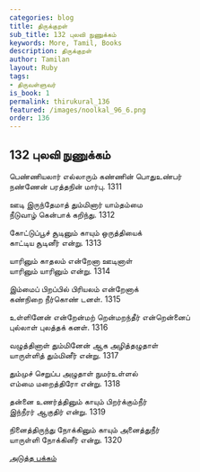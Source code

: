 ```yaml
---
categories: blog
title: திருக்குறள்
sub_title: 132 புலவி நுணுக்கம்
keywords: More, Tamil, Books
description: திருக்குறள்
author: Tamilan
layout: Ruby
tags:
- திருவள்ளுவர்
is_book: 1
permalink: thirukural_136
featured: /images/noolkal_96_6.png
order: 136
---
```

## 132 புலவி நுணுக்கம்

பெண்ணியலார் எல்லாரும் கண்ணின் பொதுஉண்பர்  
நண்ணேன் பரத்தநின் மார்பு. 1311

ஊடி இருந்தேமாத் தும்மினார் யாம்தம்மை  
நீடுவாழ் கென்பாக் கறிந்து. 1312

கோட்டுப்பூச் சூடினும் காயும் ஒருத்தியைக்  
காட்டிய சூடினீர் என்று. 1313

யாரினும் காதலம் என்றேனா ஊடினாள்  
யாரினும் யாரினும் என்று. 1314

இம்மைப் பிறப்பில் பிரியலம் என்றேனாக்  
கண்நிறை நீர்கொண் டனள். 1315

உள்ளினேன் என்றேன்மற் றென்மறந்தீர் என்றென்னைப்  
புல்லாள் புலத்தக் கனள். 1316

வழுத்தினாள் தும்மினேன் ஆக அழித்தழுதாள்  
யாருள்ளித் தும்மினீர் என்று. 1317

தும்முச் செறுப்ப அழுதாள் நுமர்உள்ளல்  
எம்மை மறைத்திரோ என்று. 1318

தன்னை உணர்த்தினும் காயும் பிறர்க்கும்நீர்  
இந்நீரர் ஆகுதிர் என்று. 1319

நினைத்திருந்து நோக்கினும் காயும் அனைத்துநீர்  
யாருள்ளி நோக்கினீர் என்று. 1320

[அடுத்த பக்கம்](thirukural_137)